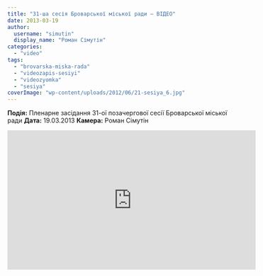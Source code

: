 ```yaml
---
title: "31-ша сесія Броварської міської ради – ВІДЕО"
date: 2013-03-19
author: 
  username: "simutin"
  display_name: "Роман Сімутін"
categories: 
  - "video"
tags: 
  - "brovarska-miska-rada"
  - "videozapis-sesiyi"
  - "videozyomka"
  - "sesiya"
coverImage: "wp-content/uploads/2012/06/21-sesiya_6.jpg"
---
```


**Подія:** Пленарне засідання 31-ої позачергової сесії Броварської міської ради **Дата:** 19.03.2013 **Камера:** Роман Сімутін

<iframe width="560" height="315" src="https://www.youtube.com/embed/SVn46MO4TRo" frameborder="0" allowfullscreen></iframe>
